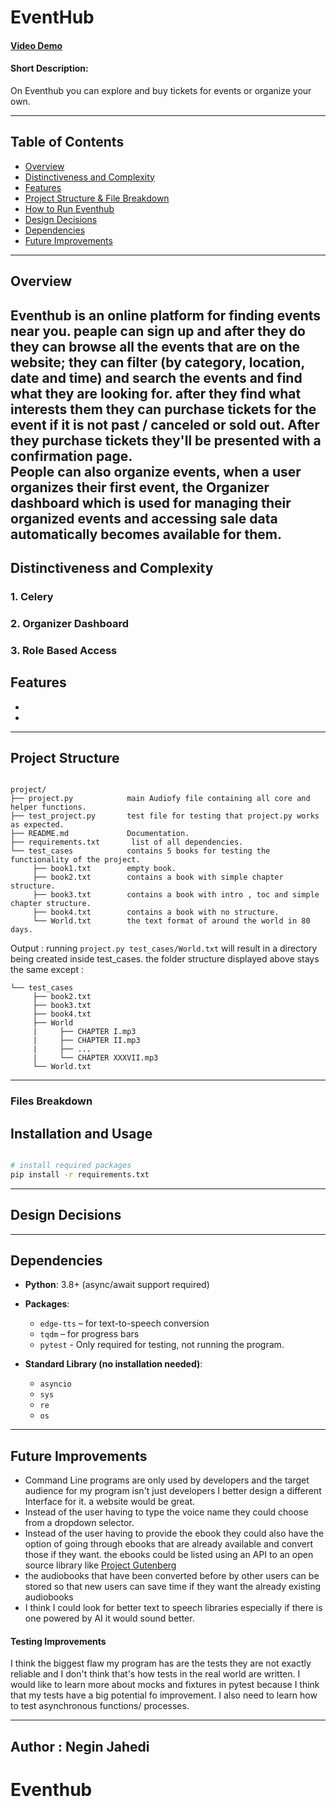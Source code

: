 # EventHub
#### [Video Demo](linkhere)
#### Short Description:
On Eventhub you can explore and buy tickets for events or organize your own.

---

## Table of Contents
- [Overview](#overview)
- [Distinctiveness and Complexity](#distinctiveness-and-complexity)
- [Features](#features)
- [Project Structure & File Breakdown](#project-structure)
- [How to Run Eventhub](#installation-and-usage)
- [Design Decisions](#design-decisions)
- [Dependencies](#dependencies)
- [Future Improvements](#future-improvements)

---

## Overview
Eventhub is an online platform for finding events near you.
peaple can sign up and after they do they can browse all the events that are on the website; they can filter (by category, location, date and time) and search  the events and find what they are looking for. 
after they find what interests them they can purchase tickets for the event if it is not past / canceled or sold out.
After they purchase tickets they'll be presented with a confirmation page.   
People can also organize events, when a user organizes their first event, the Organizer dashboard which is used for managing their organized events and accessing sale data automatically  becomes available for them.
---

## Distinctiveness and Complexity

### 1. Celery

### 2. Organizer Dashboard

### 3. Role Based Access

## Features
- 
- 
---

## Project Structure
```

project/
├── project.py            main Audiofy file containing all core and helper functions.
├── test_project.py       test file for testing that project.py works as expected.
├── README.md             Documentation.
├── requirements.txt       list of all dependencies.
└── test_cases            contains 5 books for testing the functionality of the project.
     ├── book1.txt        empty book.
     ├── book2.txt        contains a book with simple chapter structure.
     ├── book3.txt        contains a book with intro , toc and simple chapter structure.
     ├── book4.txt        contains a book with no structure.
     └── World.txt        the text format of around the world in 80 days.
````

Output :
running ```project.py test_cases/World.txt``` will result in a directory being created inside test_cases.
the folder structure displayed above stays the same except :
````
└── test_cases
     ├── book2.txt
     ├── book3.txt
     ├── book4.txt
     ├── World
     |     ├── CHAPTER I.mp3
     |     ├── CHAPTER II.mp3
     |     ├── ...
     |     └── CHAPTER XXXVII.mp3
     └── World.txt
````
---
### Files  Breakdown


## Installation and Usage

```bash

# install required packages
pip install -r requirements.txt
````

---





## Design Decisions


---



## Dependencies

- **Python**: 3.8+ (async/await support required)

- **Packages**:
  - `edge-tts` – for text-to-speech conversion
  - `tqdm` – for progress bars
  - `pytest` - Only required for testing, not running the program.

- **Standard Library (no installation needed)**:
  - `asyncio`
  - `sys`
  - `re`
  - `os`

---


## Future Improvements

* Command Line programs are only used by developers and the target audience for my program isn't just developers I better design a different Interface for it. a website would be great.
* Instead of the user having to type the voice name they could choose from a dropdown selector.
* Instead of the user having to provide the ebook they could also have the option of going through ebooks that are already available and convert those if they want.
the ebooks could be listed using an API to an open source library like [Project Gutenberg](https://www.gutenberg.org/)
* the audiobooks that have been converted before by other users can be stored so that new users can save time if they want the already existing audiobooks
* I think I could look for better text to speech libraries especially if there is one powered by AI  it would sound better.

#### Testing Improvements
I think the biggest flaw my program has are the tests they are not exactly reliable and I don't think that's how tests in the real world are written.
I would like to learn more about mocks and fixtures in pytest because I think that my tests have a big potential fo improvement.
I also need to learn how to test asynchronous functions/ processes.

---



## Author : **Negin Jahedi**
# Eventhub
